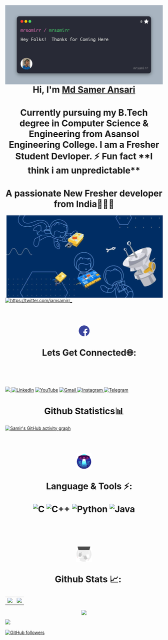 <img align="right" alt="coding" width="1000" src="https://raw.githubusercontent.com/mrsamirr/mrsamirr/main/image.jpg">


<h1 align="center" >Hi, I'm <a href="https://www.linkedin.com/in/mrsamirr/" target="_blank"> Md Samer Ansari </a></h1>

<h1 align="center" >Currently pursuing my B.Tech degree in Computer Science & Engineering from Asansol Engineering College. I am a Fresher Student Devloper.  ⚡ Fun fact **I think i am unpredictable**</h1>


<h1 align="center">A passionate New Fresher developer from India🧑🏻‍💻</h1> <img align="right" alt="coding" width="500" src="https://raw.githubusercontent.com/mrsamirr/mrsamirr/main/image_19fa5235-e6cf-444d-b3db-ed7460d57eda20221203_182054.jpg">








<p align="left"> <a href="https://twitter.com/iamsamirr_" target="blank"><img src="https://img.shields.io/twitter/follow/iamsamirr_?logo=twitter&style=for-the-badge" alt="https://twitter.com/iamsamirr_" /></a> </p>













   <br>

<h1 align=center>

<img src="https://raw.githubusercontent.com/Suvraneel/Suvraneel/master/res/social.gif" height="35" width= auto>

&nbsp;&nbsp;&nbsp;&nbsp; Lets Get Connected🌐:

   <br></h1>              <a href="https://twitter.com/iamsamirr_?t=FGCaSBbwsQRpsFlsc6rIfw&s=09" target="_blank"><img src="https://img.shields.io/badge/twitter-%2300acee.svg?&style=for-the-badge&logo=twitter&logoColor=white&alt=twitter" /> </a> <a  href="https://www.linkedin.com/in/mrsamirr/" target="_blank"><img alt="LinkedIn" src="https://img.shields.io/badge/linkedin%20-%230077B5.svg?&style=for-the-badge&logo=linkedin&logoColor=white" /></a> <a  href="https://youtube.com/channel/UCc-MvbEXq74Ggfdka8PqAJw" target="_blank"><img alt="YouTube" src="https://img.shields.io/badge/Youtube-%23FF0000.svg?style=for-the-badge&logo=YouTube&logoColor=white" /></a> <a href="mailto: smaitykhan@gmail.com"><img  alt="Gmail" src="https://img.shields.io/badge/Gmail-D14836?style=for-the-badge&logo=gmail&logoColor=white" /> <a  href="https://instagram.com/samirr.in"><img alt="Instagram" src="https://img.shields.io/badge/Instagram-E4405F?style=for-the-badge&logo=instagram&logoColor=white"> <a  href="https://t.me/iamsamirr"><img alt=" Telegram" src="https://img.shields.io/badge/Telegram-2CA5E0?style=for-the-badge&logo=telegram&logoColor=white"></a>
   
   
<h1 align="center">Github Statistics📊</h1>
   
   
   [![Samir's GitHub activity graph](https://activity-graph.herokuapp.com/graph?username=mrsamirr&theme=react-dark)](https://github.com/mrsamirr)






   </a>





<br>

<h1 align=center>

<img src="https://raw.githubusercontent.com/Suvraneel/Suvraneel/master/res/ufo.gif" height="50" width= auto>

&nbsp;&nbsp;&nbsp;&nbsp; Language & Tools ⚡: 


<img alt="C" src="https://img.shields.io/badge/c-%2300599C.svg?&style=for-the-badge&logo=c&logoColor=white" /> <img alt="C++" src="https://img.shields.io/badge/c++-%2300599C.svg?&style=for-the-badge&logo=c%2B%2B&ogoColor=white" /> <img alt="Python" src="https://img.shields.io/badge/python-%2314354C.svg?style=for-the-badge&logo=python&logoColor=white"/> <img alt="Java" src="https://img.shields.io/badge/Java-orange?style=for-the-badge&logo=OpenJDK&logoColor=ff7019&labelColor=141819&color=ff7019"/></a>  
 
 
<br>

<h1 align=center>

<img src="https://raw.githubusercontent.com/Suvraneel/Suvraneel/master/res/laptop.gif" height="50" width= auto>

&nbsp;&nbsp;&nbsp;&nbsp;Github Stats 📈:<br></h2>

<table>

<tr>

<td>

<img src="https://github-readme-stats.vercel.app/api?username=mrsamirr&include_all_commits=true&count_private=true&show_icons=true&line_height=20&theme=nightowl&border_radius=20"/>

<td><img src="https://github-readme-stats.vercel.app/api/top-langs?username=mrsamirr&show_icons=true&locale=en&layout=compact&theme=nightowl&border_radius=20" />

</td>

</tr>

</table>

<p align="center">

<img align="center" src="https://github-readme-streak-stats.herokuapp.com?user=Mrsamirr&theme=nightowl&border_radius=20&date_format=j%20M%5B%20Y%5D" />

</p>





<!--START_SECTION:waka-->

[![](https://visitcount.itsvg.in/api?id=Mrsamirr&label=Stalkers%20%F0%9F%91%80&color=12&icon=0&pretty=true)](https://visitcount.itsvg.in)

[![GitHub followers](https://img.shields.io/github/followers/mrsamirr.svg?style=social&label=Follow)](https://github.com/Mrsamirr?tab=followers)


<h1 align="center">


